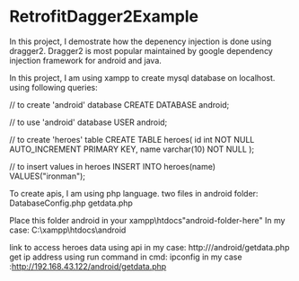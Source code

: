 # RetrofitDagger2Example
In this project, I demostrate how the depenency injection is done using dragger2.
Dragger2 is most popular maintained by google dependency injection framework for android and java. 

In this project,
I am using xampp to create mysql database on localhost.
using following queries:

// to create 'android' database
CREATE DATABASE android;

// to use 'android' database
USER android;

// to create 'heroes' table
CREATE TABLE heroes(
  id int NOT NULL AUTO_INCREMENT PRIMARY KEY,
  name varchar(10) NOT NULL
);

// to insert values in heroes
INSERT INTO heroes(name) VALUES("ironman");

To create apis, I am using php language.
two files in android folder:
DatabaseConfig.php
getdata.php

Place this folder android in your xampp\htdocs\"android-folder-here"
In my case: C:\xampp\htdocs\android

link to access heroes data using api in my case: http://<your-id-address>/android/getdata.php
get ip address using run command in cmd: ipconfig
in my case :http://192.168.43.122/android/getdata.php




